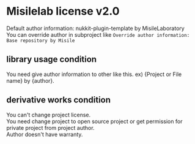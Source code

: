 # Misilelab license v2.0

Default author information: nukkit-plugin-template by MisileLaboratory  
You can override author in subproject like `Override author information: Base repository by Misile`

## library usage condition

You need give author information to other like this. ex) {Project or File name} by {author}.

## derivative works condition

You can't change project license.  
You need change project to open source project or get permission for private project from project author.  
Author doesn't have warranty.  